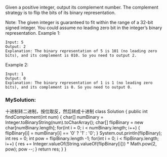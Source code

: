 Given a positive integer, output its complement number. The complement strategy is to flip the bits of its binary representation.

Note:
The given integer is guaranteed to fit within the range of a 32-bit signed integer.
You could assume no leading zero bit in the integer’s binary representation.
Example 1:
```
Input: 5
Output: 2
Explanation: The binary representation of 5 is 101 (no leading zero bits), and its complement is 010. So you need to output 2.
```
Example 2:
```
Input: 1
Output: 0
Explanation: The binary representation of 1 is 1 (no leading zero bits), and its complement is 0. So you need to output 0.
```


### MySolution:
十进制转二进制，按位取反，然后转成十进制
class Solution {
    public int findComplement(int num) {
        char[] numBinary = Integer.toBinaryString(num).toCharArray();
        char[] flipBinary = new char[numBinary.length];
        for(int i = 0; i < numBinary.length; i++)
        {
            flipBinary[i] = numBinary[i] == '0' ? '1' : '0';
        }
        System.out.println(flipBinary);
        int res = 0;
        int pow = flipBinary.length -1;
        for(int i = 0; i < flipBinary.length; i++)
        {
            res += Integer.valueOf(String.valueOf(flipBinary[i])) * Math.pow(2, pow);
            pow --;
        }
        return res;
    }
}
